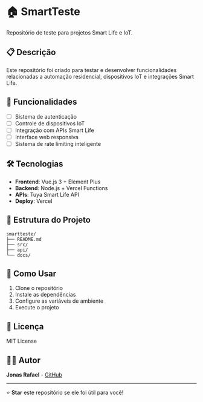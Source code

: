 # 🏠 SmartTeste

Repositório de teste para projetos Smart Life e IoT.

## 📋 Descrição

Este repositório foi criado para testar e desenvolver funcionalidades relacionadas a automação residencial, dispositivos IoT e integrações Smart Life.

## 🚀 Funcionalidades

- [ ] Sistema de autenticação
- [ ] Controle de dispositivos IoT
- [ ] Integração com APIs Smart Life
- [ ] Interface web responsiva
- [ ] Sistema de rate limiting inteligente

## 🛠️ Tecnologias

- **Frontend**: Vue.js 3 + Element Plus
- **Backend**: Node.js + Vercel Functions
- **APIs**: Tuya Smart Life API
- **Deploy**: Vercel

## 📁 Estrutura do Projeto

```
smartteste/
├── README.md
├── src/
├── api/
└── docs/
```

## 🔧 Como Usar

1. Clone o repositório
2. Instale as dependências
3. Configure as variáveis de ambiente
4. Execute o projeto

## 📝 Licença

MIT License

## 👨‍💻 Autor

**Jonas Rafael** - [GitHub](https://github.com/jonasrafael)

---

⭐ **Star** este repositório se ele foi útil para você!

